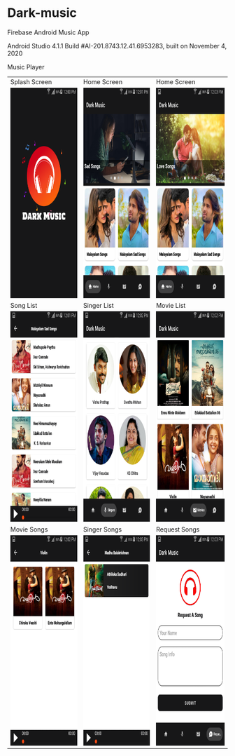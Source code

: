 # Dark-music
Firebase Android Music App

Android Studio 4.1.1
Build #AI-201.8743.12.41.6953283, built on November 4, 2020

<p dir="auto"> Music Player  <a href="https://github.com/mergehez/ArgPlayer" rel="nofollow"><img src="https://raw.githubusercontent.com/Mr-silentcoder/images/main/argplayer.svg?token=GHSAT0AAAAAABYAT4WD6PGP3XGP6DI6OC6GYYJZ5SA" alt=""  style="max-width: 100%;"></a></p>

<table>
  <tr>
    <td>Splash Screen</td>
     <td>Home Screen</td>
     <td>Home Screen</td>
  </tr>
  <tr>
    <td><img src="/app ss/Screenshot_2022-08-27-12-00-13.png" width=270 height=480></td>
    <td><img src="/app ss/Screenshot_2022-08-27-12-01-44.png" width=270 height=480></td>
    <td><img src="/app ss/Screenshot_2022-08-27-12-03-32.png" width=270 height=480></td>
  </tr>
    <tr>
    <td>Song List</td>
     <td>Singer List</td>
     <td>Movie List</td>
  </tr>
  <tr>
    <td><img src="/app ss/Screenshot_2022-08-27-12-01-54.png" width=270 height=480></td>
    <td><img src="/app ss/Screenshot_2022-08-27-12-02-24.png" width=270 height=480></td>
    <td><img src="/app ss/Screenshot_2022-08-27-12-02-36.png" width=270 height=480></td>
  </tr>
      <tr>
    <td>Movie Songs</td>
     <td>Singer Songs</td>
     <td>Request Songs</td>
  </tr>
  <tr>
    <td><img src="/app ss/Screenshot_2022-08-27-12-02-45.png" width=270 height=480></td>
    <td><img src="/app ss/Screenshot_2022-08-27-12-03-22.png" width=270 height=480></td>
    <td><img src="/app ss/Screenshot_2022-08-27-12-03-09.png" width=270 height=480></td>
  </tr>
 </table>
 
 
